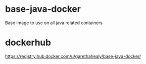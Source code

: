 base-java-docker
=================
Base image to use on all java related containers

dockerhub
=================
https://registry.hub.docker.com/u/garethahealy/base-java-docker/

